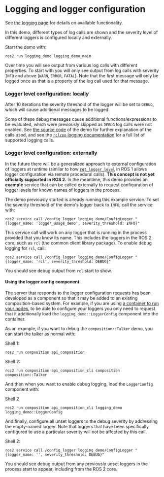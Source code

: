 # Logging and logger configuration

See [the logging page]() for details on available functionality.

In this demo, different types of log calls are shown and the severity level of different loggers is configured locally and externally.

Start the demo with:
```
ros2 run logging_demo logging_demo_main
```

Over time you will see output from various log calls with different properties.
To start with you will only see output from log calls with severity `INFO` and above (`WARN`, `ERROR`, `FATAL`).
Note that the first message will only be logged once as that is a property of the log call used for that message.

### Logger level configuration: locally

After 10 iterations the severity threshold of the logger will be set to `DEBUG`, which will cause additional messages to be logged.

Some of these debug messages cause additional functions/expressions to be evaluated, which were previously skipped as `DEBUG` log calls were not enabled.
See [the source code]() of the demo for further explanation of the calls used, and see the [`rclcpp` logging documentation]() for a full list of supported logging calls.

### Logger level configuration: externally

In the future there will be a generalized approach to external configuration of loggers at runtime (similar to how [`rqt_logger_level`](http://wiki.ros.org/rqt_logger_level) in ROS 1 allows logger configuration via remote procedural calls).
**This concept is not yet officially supported in ROS 2.** In the meantime, this demo provides an **example** service that can be called externally to request configuration of logger levels for known names of loggers in the process.

The demo previously started is already running this example service.
To set the severity threshold of the demo's logger back to `INFO`, call the service with:

```
ros2 service call /config_logger logging_demo/ConfigLogger "{logger_name: 'logger_usage_demo', severity_threshold: INFO}"
```

This service call will work on any logger that is running in the process provided that you know its name.
This includes the loggers in the ROS 2 core, such as `rcl` (the common client library package).
To enable debug logging for `rcl`, call:

```
ros2 service call /config_logger logging_demo/ConfigLogger "{logger_name: 'rcl', severity_threshold: DEBUG}"
```

You should see debug output from `rcl` start to show.

#### Using the logger config component

The server that responds to the logger configuration requests has been developed as a component so that it may be added to an existing composition-based system.
For example, if you are using [a container to run your nodes](https://github.com/ros2/ros2/wiki/Composition#using-components), to be able to configure your loggers you only need to request that it additionally load the `logging_demo::LoggerConfig` component into the container.

As an example, if you want to debug the `composition::Talker` demo, you can start the talker as normal with:

Shell 1:
```
ros2 run composition api_composition
```
Shell 2:
```
ros2 run composition api_composition_cli composition composition::Talker
```

And then when you want to enable debug logging, load the `LoggerConfig` component with:

Shell 2
```
ros2 run composition api_composition_cli logging_demo logging_demo::LoggerConfig
```

And finally, configure all unset loggers to the debug severity by addressing the empty-named logger. Note that loggers that have been specifically configured to use a particular severity will not be affected by this call.

Shell 2:
```
ros2 service call /config_logger logging_demo/ConfigLogger "{logger_name: '', severity_threshold: DEBUG}"
```
You should see debug output from any previously unset loggers in the process start to appear, including from the ROS 2 core.
